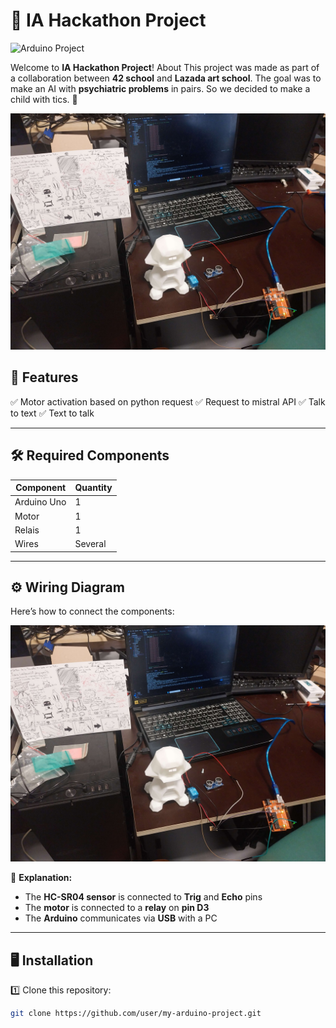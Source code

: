 # 🚀 IA Hackathon Project

![Arduino Project](images/project.png)

Welcome to **IA Hackathon Project**! About
This project was made as part of a collaboration between **42 school** and **Lazada art school**. The goal was to make an AI with **psychiatric problems** in pairs. So we decided to make a child with tics. 🎯

![Photo](assets/images/project.jpg)

## 📌 Features  
✅ Motor activation based on python request
✅ Request to mistral API
✅ Talk to text
✅ Text to talk

---

## 🛠️ Required Components
| Component       | Quantity |
|-----------------|----------|
| Arduino Uno     | 1        |
| Motor           | 1        |
| Relais          | 1        |
| Wires           | Several  |

---

## ⚙️ Wiring Diagram
Here’s how to connect the components:  

![Diagram](assets/images/project.jpg)

📌 **Explanation:**  
- The **HC-SR04 sensor** is connected to **Trig** and **Echo** pins  
- The **motor** is connected to a **relay** on **pin D3**  
- The **Arduino** communicates via **USB** with a PC  

---

## 🖥️ Installation
1️⃣ Clone this repository:
```sh
git clone https://github.com/user/my-arduino-project.git

